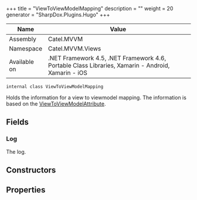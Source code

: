 

+++
title = "ViewToViewModelMapping" 
description = ""
weight = 20
generator = "SharpDox.Plugins.Hugo"
+++

Name|Value
---|---
Assembly|Catel.MVVM
Namespace|Catel.MVVM.Views
Available on|.NET Framework 4.5, .NET Framework 4.6, Portable Class Libraries, Xamarin - Android, Xamarin - iOS

```
internal class ViewToViewModelMapping
```

Holds the information for a view to viewmodel mapping. The information is based on the [ViewToViewModelAttribute](#).

## Fields

### Log

The log.

## Constructors

## Properties

